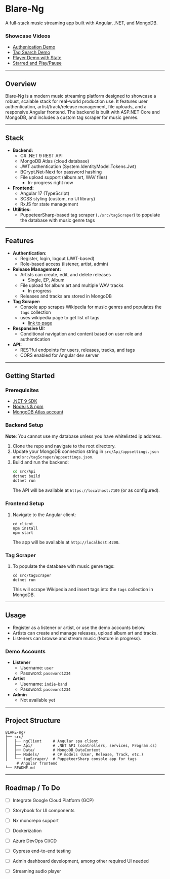 # Blare-Ng
A full-stack music streaming app built with Angular, .NET, and MongoDB.



### Showcase Videos
- [Authenication Demo](https://youtu.be/pwUMDN9jguI)
- [Tag Search Demo](https:/youtu.be/3xKZGKWNLLA)
- [Player Demo with State](https://youtu.be/HCnFgaB2jvw) 
- [Starred and Play/Pause](https://youtu.be/GwmdDOCC_nE)

---

## Overview
Blare-Ng is a modern music streaming platform designed to showcase a robust, scalable stack for real-world production use. It features user authentication, artist/track/release management, file uploads, and a responsive Angular frontend. The backend is built with ASP.NET Core and MongoDB, and includes a custom tag scraper for music genres.

---

## Stack
- **Backend:**
  - C# .NET 9 REST API
  - MongoDB Atlas (cloud database)
  - JWT authentication (System.IdentityModel.Tokens.Jwt)
  - BCrypt.Net-Next for password hashing
  - File upload support (album art, WAV files)
    - In-progress right now
- **Frontend:**
  - Angular 17 (TypeScript)
  - SCSS styling (custom, no UI library)
  - RxJS for state management
- **Utilities:**
  - PuppeteerSharp-based tag scraper (`./src/tagScraper`) to populate the database with music genre tags

---

## Features
- **Authentication:**
  - Register, login, logout (JWT-based)
  - Role-based access (listener, artist, admin)
- **Release Management:**
  - Artists can create, edit, and delete releases
    - Single, EP, Album
  - File upload for album art and multiple WAV tracks
    - In progress
  - Releases and tracks are stored in MongoDB
- **Tag Scraper:**
  - Console app scrapes Wikipedia for music genres and populates the `tags` collection
  - uses wikipedia page to get list of tags
    - [link to page](https://en.wikipedia.org/wiki/List_of_music_genres_and_styles)
- **Responsive UI:**
  - Conditional navigation and content based on user role and authentication
- **API:**
  - RESTful endpoints for users, releases, tracks, and tags
  - CORS enabled for Angular dev server

---

## Getting Started

### Prerequisites
- [.NET 9 SDK](https://dotnet.microsoft.com/en-us/download/dotnet/9.0)
- [Node.js & npm](https://nodejs.org/)
- [MongoDB Atlas account](https://www.mongodb.com/cloud/atlas)

### Backend Setup
**Note**: You cannot use my database unless you have whitelisted ip address.

1. Clone the repo and navigate to the root directory.
2. Update your MongoDB connection string in `src/Api/appsettings.json` and `src/tagScraper/appsettings.json`.
3. Build and run the backend:
   ```sh
   cd src/Api
   dotnet build
   dotnet run
   ```
   The API will be available at `https://localhost:7109` (or as configured).

### Frontend Setup
1. Navigate to the Angular client:
   ```
   cd client
   npm install
   npm start
   ```
   The app will be available at `http://localhost:4200`.

### Tag Scraper
1. To populate the database with music genre tags:
   ```
   cd src/tagScraper
   dotnet run
   ```
   This will scrape Wikipedia and insert tags into the `tags` collection in MongoDB.

---

## Usage
- Register as a listener or artist, or use the demo accounts below.
- Artists can create and manage releases, upload album art and tracks.
- Listeners can browse and stream music (feature in progress).

### Demo Accounts
- **Listener**
  - Username: `user`
  - Password: `password1234`
- **Artist**
  - Username: `indie-band`
  - Password: `password1234`
- **Admin**
  - Not available yet

---

## Project Structure
```
BLARE-ng/
├── src/
│   ├── ngClient     # Angular spa client
│   ├── Api/         # .NET API (controllers, services, Program.cs)
│   ├── Data/        # MongoDB DataContext
│   ├── Models/      # C# models (User, Release, Track, etc.)
│   └── tagScraper/  # PuppeteerSharp console app for tags
     # Angular frontend
└── README.md
```

---

## Roadmap / To Do
- [ ] Integrate Google Cloud Platform (GCP)
- [ ] Storybook for UI components
- [ ] Nx monorepo support
- [ ] Dockerization
- [ ] Azure DevOps CI/CD
- [ ] Cypress end-to-end testing
- [ ] Admin dashboard development, among other required UI needed
- [ ] Streaming audio player

